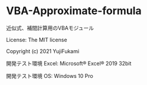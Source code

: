 # VBA-Approximate-formula
近似式、補間計算用のVBAモジュール

License: The MIT license

Copyright (c) 2021 YujiFukami

開発テスト環境 Excel: Microsoft® Excel® 2019 32bit 

開発テスト環境 OS: Windows 10 Pro

